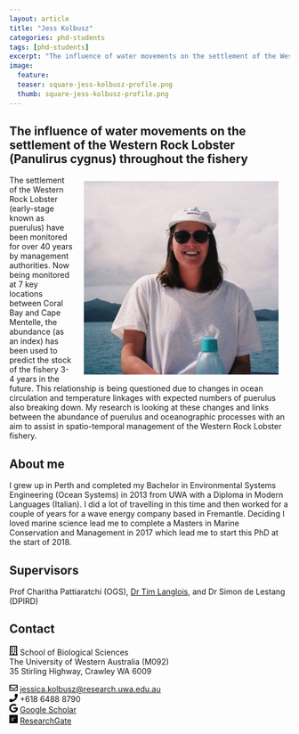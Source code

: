 ```yaml
---
layout: article
title: "Jess Kolbusz"
categories: phd-students
tags: [phd-students]
excerpt: "The influence of water movements on the settlement of the Western Rock Lobster (Panulirus cygnus) throughout the fishery"
image:
  feature: 
  teaser: square-jess-kolbusz-profile.png
  thumb: square-jess-kolbusz-profile.png
---
```


## The influence of water movements on the settlement of the Western Rock Lobster (Panulirus cygnus) throughout the fishery 
<img src='/images/square-jess-kolbusz-profile.png' align='right' width="350" hspace="20" vspace="10">
The settlement of the Western Rock Lobster (early-stage known as puerulus) have been monitored for over 40 years by management authorities. Now being monitored at 7 key locations between Coral Bay and Cape Mentelle, the abundance (as an index) has been used to predict the stock of the fishery 3-4 years in the future. This relationship is being questioned due to changes in ocean circulation and temperature linkages with expected numbers of puerulus also breaking down. My research is looking at these changes and links between the abundance of puerulus and oceanographic processes with an aim to assist in spatio-temporal management of the Western Rock Lobster fishery.

## About me
I grew up in Perth and completed my Bachelor in Environmental Systems Engineering (Ocean Systems) in 2013 from UWA with a Diploma in Modern Languages (Italian). I did a lot of travelling in this time and then worked for a couple of years for a wave energy company based in Fremantle. Deciding I loved marine science lead me to complete a Masters in Marine Conservation and Management in 2017 which lead me to start this PhD at the start of 2018.

## Supervisors
Prof Charitha Pattiaratchi (OGS), [Dr Tim Langlois](https://uwamegfisheries.github.io/researchers/tim-langlois/), and Dr Simon de Lestang (DPIRD)


## Contact
<img src='/images/icons/building-regular.svg' width="15px"> School of Biological Sciences<br>
The University of Western Australia (M092)<br>
35 Stirling Highway, Crawley WA 6009</p>

<img src='/images/icons/envelope-regular.svg' width="15px"> <a href="mailto:jessica.kolbusz@research.uwa.edu.au">jessica.kolbusz@research.uwa.edu.au</a><br>
<img src='/images/icons/phone-solid.svg' width="15px"> +618 6488 8790<br>
<img src='/images/icons/google-brands.svg' width="15px"> <a href="https://scholar.google.com.au/citations?user=Vw3_A1YAAAAJ&hl=en">Google Scholar</a><br>
<img src='/images/icons/researchgate-brands.svg' width="15px"> <a href="https://www.researchgate.net/profile/Jessica_Kolbusz"> ResearchGate</a><br>
